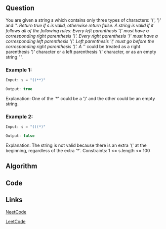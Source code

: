 ## Question
You are given a string s which contains only three types of characters: '(', ')' and '*'.
Return true if s is valid, otherwise return false.
A string is valid if it follows all of the following rules:
Every left parenthesis '(' must have a corresponding right parenthesis ')'.
Every right parenthesis ')' must have a corresponding left parenthesis '('.
Left parenthesis '(' must go before the corresponding right parenthesis ')'.
A '*' could be treated as a right parenthesis ')' character or a left parenthesis '(' character, or as an empty string "".
### Example 1:


```java
Input: s = "((**)"

Output: true

```
Explanation: One of the '*' could be a ')' and the other could be an empty string.
### Example 2:


```java
Input: s = "(((*)"

Output: false

```
Explanation: The string is not valid because there is an extra '(' at the beginning, regardless of the extra '*'.
Constraints:
1 <= s.length <= 100


## Algorithm

## Code

## Links

[NeetCode](https://neetcode.io/problems/valid-parenthesis-string)

[LeetCode](https://leetcode.com/problems/valid-parenthesis-string)
